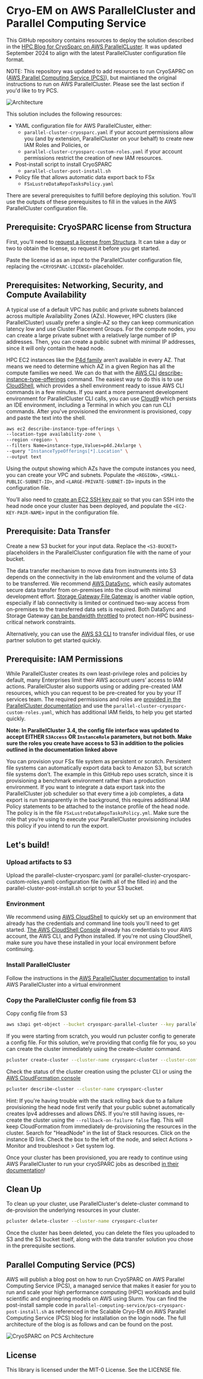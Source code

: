 # Cryo-EM on AWS ParallelCluster and Parallel Computing Service

This GitHub repository contains resources to deploy the solution described in the [HPC Blog for CryoSparc on AWS ParallelCLuster](https://aws.amazon.com/blogs/hpc/how-thermo-fisher-scientific-accelerated-cryo-em-using-aws-parallelcluster/). It was updated September 2024 to align with the latest ParallelCluster configuration file format. 

NOTE: This repository was updated to add resources to run CryoSAPRC on ([AWS Parallel Computing Service (PCS)](https://aws.amazon.com/pcs/)), but maintianed the original instructions to run on AWS ParallelCluster. Please see the last section if you'd like to try PCS.

![Architecture](images/CryoSPARC-on-AWSParallelCluster.png)

This solution includes the following resources:
* YAML configuration file for AWS ParallelCluster, either: 
    * ```parallel-cluster-cryosparc.yaml``` if your account permissions allow you (and by extension, ParallelCluster on your behalf) to create new IAM Roles and Policies, or
    * ```parallel-cluster-cryosparc-custom-roles.yaml``` if your account permissions restrict the creation of new IAM resources.
* Post-install script to install CryoSPARC
    * ```parallel-cluster-post-install.sh```
* Policy file that allows automatic data export back to FSx
    * ```FSxLustreDataRepoTasksPolicy.yaml```

There are several prerequisites to fulfill before deploying this solution. You'll use the outputs of these prerequisites to fill in the values <between angle brackets> in the AWS ParallelCluster configuration file.

## Prerequisite: CryoSPARC license from Structura

First, you’ll need to [request a license from Structura](https://cryosparc.com/download). It can take a day or two to obtain the license, so request it before you get started. 

Paste the license id as an input to the ParallelCluster configuration file, replacing the ```<CRYOSPARC-LICENSE>``` placeholder.

## Prerequisites: Networking, Security, and Compute Availability

A typical use of a default VPC has public and private subnets balanced across multiple Availability Zones (AZs). However, HPC clusters (like ParallelCluster) usually prefer a single-AZ so they can keep communication latency low and use Cluster Placement Groups. For the compute nodes, you can create a large private subnet with a relatively large number of IP addresses. Then, you can create a public subnet with minimal IP addresses, since it will only contain the head node.  

 HPC EC2 instances like the [P4d family](https://aws.amazon.com/ec2/instance-types/p4/) aren’t available in every AZ. That means we need to determine which AZ in a given Region has all the compute families we need. We can do that with the [AWS CLI](https://aws.amazon.com/cli/) [describe-instance-type-offerings](https://docs.aws.amazon.com/cli/latest/reference/ec2/describe-instance-type-offerings.html) command. The easiest way to do this is to use [CloudShell](https://aws.amazon.com/cloudshell/), which provides a shell environment ready to issue AWS CLI commands in a few minutes. If you want a more permanent development environment for ParallelCluster CLI calls, you can use [Cloud9](https://aws.amazon.com/cloud9) which persists an IDE environment, including a Terminal in which you can run CLI commands. After you've provisioned the environment is provisioned, copy and paste the text into the shell.


```bash
aws ec2 describe-instance-type-offerings \
--location-type availability-zone \
--region <region> \
--filters Name=instance-type,Values=p4d.24xlarge \
--query "InstanceTypeOfferings[*].Location" \
--output text
```

Using the output showing which AZs have the compute instances you need, you can create your VPC and subnets. Populate the ```<REGION>```, ```<SMALL-PUBLIC-SUBNET-ID>```, and ```<LARGE-PRIVATE-SUBNET-ID>``` inputs in the configuration file.

You’ll also need to [create an EC2 SSH key pair](https://docs.aws.amazon.com/AWSEC2/latest/UserGuide/create-key-pairs.html) so that you can SSH into the head node once your cluster has been deployed, and populate the ```<EC2-KEY-PAIR-NAME>``` input in the configuration file.

## Prerequisite: Data Transfer 

Create a new S3 bucket for your input data. Replace the ```<S3-BUCKET>``` placeholders in the ParallelCluster configuration file with the name of your bucket.

The data transfer mechanism to move data from instruments into S3 depends on the connectivity in the lab environment and the volume of data to be transferred. We recommend [AWS DataSync](https://aws.amazon.com/datasync/), which easily automates secure data transfer from on-premises into the cloud with minimal development effort. [Storage Gateway File Gateway](https://aws.amazon.com/storagegateway/file/) is another viable option, especially if lab connectivity is limited or continued two-way access from on-premises to the transferred data sets is required. Both DataSync and Storage Gateway [can be bandwidth throttled](https://docs.aws.amazon.com/datasync/latest/userguide/working-with-task-executions.html) to protect non-HPC business-critical network constraints. 

Alternatively, you can use the [AWS S3 CLI](https://docs.aws.amazon.com/cli/latest/reference/s3/) to transfer individual files, or use partner solution to get started quickly.


## Prerequisite: IAM Permissions

While ParallelCluster creates its own least-privilege roles and policies by default, many Enterprises limit their AWS account users’ access to IAM actions. ParallelCluster also supports using or adding pre-created IAM resources, which you can request to be pre-created for you by your IT services team. The required permissions and roles are [provided in the ParallelCluster documentation](https://docs.aws.amazon.com/parallelcluster/latest/ug/iam-roles-in-parallelcluster-v3.html) and use the ```parallel-cluster-cryosparc-custom-roles.yaml```, which has additional IAM fields, to help you get started quickly. 

**Note: In ParallelCluster 3.4, the config file interface was updated to accept EITHER ```S3Access``` OR ```InstanceRole``` parameters, but not both. Make sure the roles you create have access to S3 in addition to the policies outlined in the documentation linked above**

You can provision your FSx file system as persistent or scratch. Persistent file systems can automatically export data back to Amazon S3, but scratch file systems don’t. The example in this GitHub repo uses scratch, since it is provisioning a benchmark environment rather than a production environment. If you want to integrate a data export task into the ParallelCluster job scheduler so that every time a job completes, a data export is run transparently in the background, this requires additional IAM Policy statements to be attached to the instance profile of the head node. The policy is in the file ```FSxLustreDataRepoTasksPolicy.yml```. Make sure the role that you’re using to execute your ParallelCluster provisioning includes this policy if you intend to run the export.

## Let's build!

### Upload artifacts to S3

Upload the parallel-cluster-cryosparc.yaml (or parallel-cluster-cryosparc-custom-roles.yaml) configuration file (with all of the <placeholders> filled in) and the parallel-cluster-post-install.sh script to your S3 bucket.

### Environment
We recommend using [AWS CloudShell](https://aws.amazon.com/cloudshell/) to quickly set up an environment that already has the credentials and command line tools you'll need to get started. [The AWS CloudShell Console](https://console.aws.amazon.com/cloudshell) already has credentials to your AWS account, the AWS CLI, and Python installed. If you're not using CloudShell, make sure you have these installed in your local environment before continuing.

### Install ParallelCluster
Follow the instructions in the [AWS ParallelCluster documentation](https://docs.aws.amazon.com/parallelcluster/latest/ug/install-v3-virtual-environment.html) to install AWS ParallelCluster into a virtual environment

### Copy the ParallelCluster config file from S3
Copy config file from S3

```bash
aws s3api get-object --bucket cryosparc-parallel-cluster --key parallel-cluster-cryosparc.yaml parallel-cluster-cryosparc.yaml
```

If you were starting from scratch, you would run pcluster config to generate a config file. For this solution, we're providing that config file for you, so you can create the cluster immediately using the create-cluster command.

```bash
pcluster create-cluster --cluster-name cryosparc-cluster --cluster-configuration parallel-cluster-cryosparc.yaml 
```

Check the status of the cluster creation using the pcluster CLI or using the [AWS CloudFormation console](https://console.aws.amazon.com/cloudformation/)

```bash
pcluster describe-cluster --cluster-name cryosparc-cluster
```

Hint: If you're having trouble with the stack rolling back due to a failure provisioning the head node first verify that your public subnet automatically creates Ipv4 addresses and allows DNS. If you're still having issues, re-create the cluster using the ```--rollback-on-failure false``` flag. This will keep CloudFormation from immediately de-provisioning the resources in the cluster. Search for "HeadNode" in the list of Stack resources. Click on the instance ID link. Check the box to the left of the node, and select Actions > Monitor and troubleshoot > Get system log. 

Once your cluster has been provisioned, you are ready to continue using AWS ParallelCluster to run your cryoSPARC jobs as described [in their documentation](https://guide.cryosparc.com/deploy/cryosparc-on-aws)!


## Clean Up

To clean up your cluster, use ParallelCluster's delete-cluster command to de-provision the underlying resources in your cluster.

```bash
pcluster delete-cluster --cluster-name cryosparc-cluster
```

Once the cluster has been deleted, you can delete the files you uploaded to S3 and the S3 bucket itself, along with the data transfer solution you chose in the prerequisite sections.

## Parallel Computing Service (PCS)
AWS will publish a blog post on how to run CryoSPARC on AWS Parallel Computing Service (PCS), a managed service that makes it easier for you to run and scale your high performance computing (HPC) workloads and build scientific and engineering models on AWS using Slurm. You can find the post-install sample code in ```parallel-computing-service/pcs-cryosparc-post-install.sh``` as referenced in the Scalable Cryo-EM on AWS Parallel Computing Service (PCS) blog for installation on the login node.  The full architecture of the blog is as follows and can be found on the post.

![CryoSPARC on PCS Architecture](images/CryoSPARC-on-PCS.png)

## License

This library is licensed under the MIT-0 License. See the LICENSE file.

